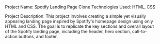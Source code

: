 Project Name: Spotify Landing Page Clone
Technologies Used: HTML, CSS

Project Description:
This project involves creating a simple yet visually appealing landing page inspired by Spotify's homepage design using only HTML and CSS. The goal is to replicate the key sections and overall layout of the Spotify landing page, including the header, hero section, call-to-action buttons, and footer.
